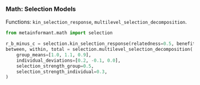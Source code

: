 ### Math: Selection Models

Functions: `kin_selection_response`, `multilevel_selection_decomposition`.

```python
from metainformant.math import selection

r_b_minus_c = selection.kin_selection_response(relatedness=0.5, benefit=0.4, cost=0.1)
between, within, total = selection.multilevel_selection_decomposition(
    group_means=[1.0, 1.1, 0.9],
    individual_deviations=[0.2, -0.1, 0.0],
    selection_strength_group=0.5,
    selection_strength_individual=0.3,
)
```


